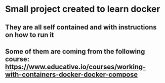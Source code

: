 # Small project created to learn docker
## They are all self contained and with instructions on how to run it
## Some of them are coming from the following course: https://www.educative.io/courses/working-with-containers-docker-docker-compose